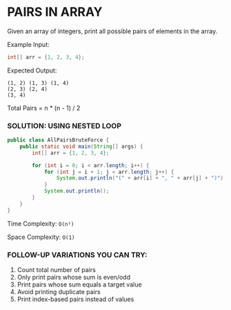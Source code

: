 # PAIRS IN ARRAY

Given an array of integers, print all possible pairs of elements in the array.

Example Input:

```java
int[] arr = {1, 2, 3, 4};
```

Expected Output:

```
(1, 2) (1, 3) (1, 4)
(2, 3) (2, 4)
(3, 4)
```

Total Pairs = n \* (n - 1) / 2

### SOLUTION: USING NESTED LOOP

```java
public class AllPairsBruteForce {
    public static void main(String[] args) {
        int[] arr = {1, 2, 3, 4};

        for (int i = 0; i < arr.length; i++) {
            for (int j = i + 1; j < arr.length; j++) {
                System.out.println("(" + arr[i] + ", " + arr[j] + ")");
            }
            System.out.println();
        }
    }
}
```

Time Complexity: `O(n²)`

Space Complexity: `O(1)`

### FOLLOW-UP VARIATIONS YOU CAN TRY:

1. Count total number of pairs
2. Only print pairs whose sum is even/odd
3. Print pairs whose sum equals a target value
4. Avoid printing duplicate pairs
5. Print index-based pairs instead of values
